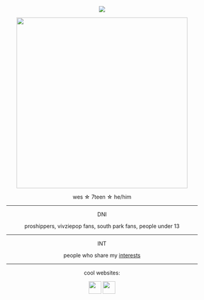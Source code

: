 <!-- nooo... don't look at my raw code >___< -->
<!-- genuinely this is just the madwork of man who usually only uses markdown while attempting html .... -->


 

<p align="center"><img src="https://komarev.com/ghpvc/?username=cometecti&color=657cc2&style=plastic&label=View+Count!"/></p> 

<p align="center"><a href="https://www.tumblr.com/themedievaldead/709718344595619840/did-you-know-guysarmy-of-fartness-30th?source=share"><img src="https://github.com/user-attachments/assets/0c751187-ce3f-4b73-b899-cdc6f4f3cf93" height="450"/></a></p>
<p align="center">wes ☆ 7teen ☆ he/him</p>

***
<p align="center"> DNI </p>
<p align="center"> proshippers, vivziepop fans, south park fans, people under 13 </p>

***
<p align="center"> INT </p>
<p align="center"> people who share my <a href="https://cometecti.straw.page/interests">interests</a> </p>

***

<p align="center">cool websites:

<p align="center"><a href="https://smokepowered.com"><img src="http://smokepowered.com/smoke.gif" height="33"/></a> <a href="https://epicblazed.com"><img src="http://smokepowered.com/EpicBlazedButton.png" height="33"/></a>
